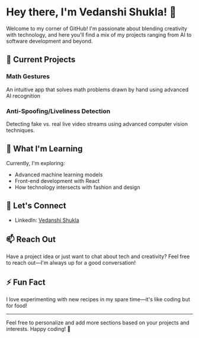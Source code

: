 # Hey there, I'm Vedanshi Shukla! 👋

Welcome to my corner of GitHub! I'm passionate about blending creativity with technology, and here you'll find a mix of my projects ranging from AI to software development and beyond.

## 🔭 Current Projects

### Math Gestures
An intuitive app that solves math problems drawn by hand using advanced AI recognition

### Anti-Spoofing/Liveliness Detection
Detecting fake vs. real live video streams using advanced computer vision techniques.

## 🌱 What I'm Learning

Currently, I'm exploring:
- Advanced machine learning models
- Front-end development with React
- How technology intersects with fashion and design

## 💬 Let's Connect

- LinkedIn: [Vedanshi Shukla](www.linkedin.com/in/vedanshi-shukla10)

## 📫 Reach Out

Have a project idea or just want to chat about tech and creativity? Feel free to reach out—I'm always up for a good conversation!

## ⚡ Fun Fact

I love experimenting with new recipes in my spare time—it's like coding but for food!

---

Feel free to personalize and add more sections based on your projects and interests. Happy coding! 🚀
